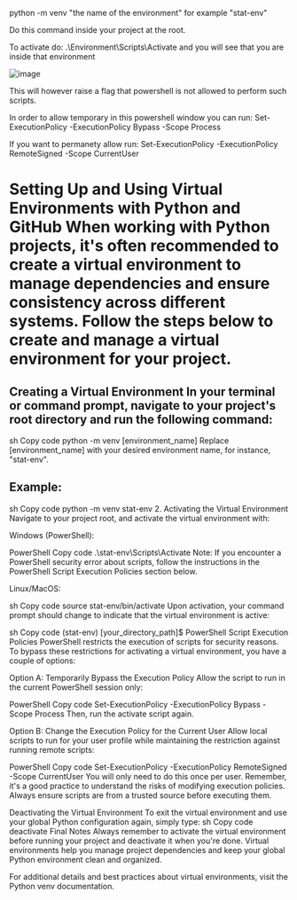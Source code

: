 python -m venv "the name of the environment" for example "stat-env"

Do this command inside your project at the root.

To activate do: .\Environment\Scripts\Activate and you will see that you are inside that environment

![image](https://github.com/OlofssonFredrik/Virtual-Env/assets/107762409/d4700160-f16c-4508-91d2-8e4b4aa6fc56)

This will however raise a flag that powershell is not allowed to perform such scripts. 

In order to allow temporary in this powershell window you can run: Set-ExecutionPolicy -ExecutionPolicy Bypass -Scope Process

If you want to permanety allow run: Set-ExecutionPolicy -ExecutionPolicy RemoteSigned -Scope CurrentUser

# Setting Up and Using Virtual Environments with Python and GitHub When working with Python projects, it's often recommended to create a virtual environment to manage dependencies and ensure consistency across different systems. Follow the steps below to create and manage a virtual environment for your project.

## Creating a Virtual Environment In your terminal or command prompt, navigate to your project's root directory and run the following command:
sh Copy code python -m venv [environment_name] Replace [environment_name] with your desired environment name, for instance, "stat-env".

## Example:

sh Copy code python -m venv stat-env 2. Activating the Virtual Environment Navigate to your project root, and activate the virtual environment with:

Windows (PowerShell):

PowerShell Copy code .\stat-env\Scripts\Activate Note: If you encounter a PowerShell security error about scripts, follow the instructions in the PowerShell Script Execution Policies section below.

Linux/MacOS:

sh Copy code source stat-env/bin/activate Upon activation, your command prompt should change to indicate that the virtual environment is active:

sh Copy code (stat-env) [your_directory_path]$ PowerShell Script Execution Policies PowerShell restricts the execution of scripts for security reasons. To bypass these restrictions for activating a virtual environment, you have a couple of options:

Option A: Temporarily Bypass the Execution Policy Allow the script to run in the current PowerShell session only:

PowerShell Copy code Set-ExecutionPolicy -ExecutionPolicy Bypass -Scope Process Then, run the activate script again.

Option B: Change the Execution Policy for the Current User Allow local scripts to run for your user profile while maintaining the restriction against running remote scripts:

PowerShell Copy code Set-ExecutionPolicy -ExecutionPolicy RemoteSigned -Scope CurrentUser You will only need to do this once per user. Remember, it's a good practice to understand the risks of modifying execution policies. Always ensure scripts are from a trusted source before executing them.

Deactivating the Virtual Environment To exit the virtual environment and use your global Python configuration again, simply type:
sh Copy code deactivate Final Notes Always remember to activate the virtual environment before running your project and deactivate it when you're done. Virtual environments help you manage project dependencies and keep your global Python environment clean and organized.

For additional details and best practices about virtual environments, visit the Python venv documentation.
